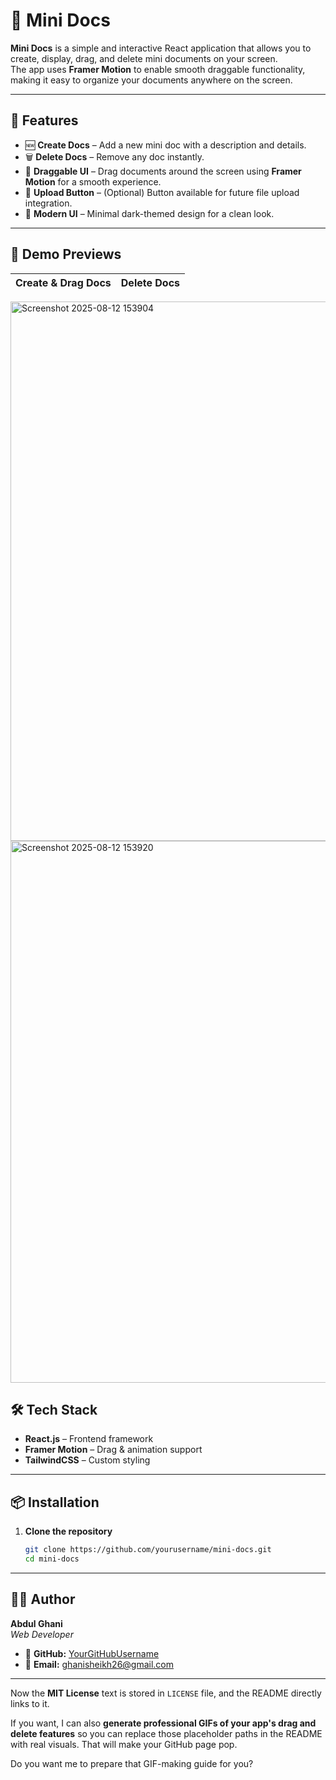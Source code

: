 # 📄 Mini Docs

**Mini Docs** is a simple and interactive React application that allows you to create, display, drag, and delete mini documents on your screen.  
The app uses **Framer Motion** to enable smooth draggable functionality, making it easy to organize your documents anywhere on the screen.

---

## 🚀 Features

- 🆕 **Create Docs** – Add a new mini doc with a description and details.  
- 🗑 **Delete Docs** – Remove any doc instantly.  
- 🎯 **Draggable UI** – Drag documents around the screen using **Framer Motion** for a smooth experience.  
- 📂 **Upload Button** – (Optional) Button available for future file upload integration.  
- 🖤 **Modern UI** – Minimal dark-themed design for a clean look.  

---

## 📸 Demo Previews

| Create & Drag Docs | Delete Docs |
|--------------------|-------------|
<img width="1907" height="863" alt="Screenshot 2025-08-12 153904" src="https://github.com/user-attachments/assets/ef2bd1f2-7aec-460e-86c9-16aef9865887" />
<img width="1917" height="867" alt="Screenshot 2025-08-12 153920" src="https://github.com/user-attachments/assets/4532a3e4-e656-4c9e-bab6-03af32ef23ec" />


## 🛠 Tech Stack

- **React.js** – Frontend framework  
- **Framer Motion** – Drag & animation support  
- **TailwindCSS** – Custom styling  

---

## 📦 Installation

1. **Clone the repository**  
   ```bash
   git clone https://github.com/yourusername/mini-docs.git
   cd mini-docs

---

## 👨‍💻 Author

**Abdul Ghani**  
*Web Developer*  
- 💼 **GitHub:** [YourGitHubUsername](https://github.com/abdulghanisheikh)  
- 📧 **Email:** ghanisheikh26@gmail.com

---


Now the **MIT License** text is stored in `LICENSE` file, and the README directly links to it.  

If you want, I can also **generate professional GIFs of your app's drag and delete features** so you can replace those placeholder paths in the README with real visuals. That will make your GitHub page pop.  

Do you want me to prepare that GIF-making guide for you?

